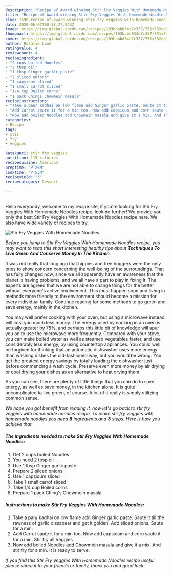 ```yaml
---
description: "Recipe of Award-winning Stir Fry Veggies With Homemade Noodles"
title: "Recipe of Award-winning Stir Fry Veggies With Homemade Noodles"
slug: 1590-recipe-of-award-winning-stir-fry-veggies-with-homemade-noodles
date: 2020-06-07T00:58:27.943Z
image: https://img-global.cpcdn.com/recipes/103babb034d7c337/751x532cq70/stir-fry-veggies-with-homemade-noodles-recipe-main-photo.jpg
thumbnail: https://img-global.cpcdn.com/recipes/103babb034d7c337/751x532cq70/stir-fry-veggies-with-homemade-noodles-recipe-main-photo.jpg
cover: https://img-global.cpcdn.com/recipes/103babb034d7c337/751x532cq70/stir-fry-veggies-with-homemade-noodles-recipe-main-photo.jpg
author: Rosalie Lowe
ratingvalue: 4
reviewcount: 4
recipeingredient:
- "2 cups boiled Noodles"
- "2 tbsp oil"
- "1 tbsp Ginger garlic paste"
- "2 sliced onions"
- "1 capsicum sliced"
- "1 small carrot sliced"
- "1/4 cup Boiled corns"
- "1 pack Chings Chowmein masala"
recipeinstructions:
- "Take a pan/ kadhai on low flame add Ginger garlic paste. Saute it till the rawness of garlic dissapear and get it golden. Add sliced onions. Saute for a min."
- "Add Carrot saute it for a min too. Now add capsicum and corn saute it for a min. Stir fry all Veggies."
- "Now add boiled Noodles add Chowmein masala and give it a mix. And stir fry for a min. It is ready to serve."
categories:
- Recipe
tags:
- stir
- fry
- veggies

katakunci: stir fry veggies 
nutrition: 115 calories
recipecuisine: American
preptime: "PT26M"
cooktime: "PT53M"
recipeyield: "3"
recipecategory: Dessert

---
```

<br>
Hello everybody, welcome to my recipe site, if you're looking for Stir Fry Veggies With Homemade Noodles recipe, look no further! We provide you only the best Stir Fry Veggies With Homemade Noodles recipe here. We also have wide variety of recipes to try.
<br>


![Stir Fry Veggies With Homemade Noodles](https://img-global.cpcdn.com/recipes/103babb034d7c337/751x532cq70/stir-fry-veggies-with-homemade-noodles-recipe-main-photo.jpg)

<i>Before you jump to Stir Fry Veggies With Homemade Noodles recipe, you may want to read this short interesting healthy tips about 
<strong>Techniques To Live Green And Conserve Money In The Kitchen</strong>.</i>
</br>

It was not really that long ago that hippies and tree huggers were the only ones to show concern concerning the well-being of the surroundings. That has fully changed now, since we all apparently have an awareness that the planet is having problems, and we all have a part to play in fixing it. The experts are agreed that we are not able to change things for the better without everyone's active involvement. This must happen soon and living in methods more friendly to the environment should become a mission for every individual family. Continue reading for some methods to go green and save energy, mainly in the kitchen.

You may well prefer cooking with your oven, but using a microwave instead will cost you much less money. The energy used by cooking in an oven is actually greater by 75%, and perhaps this little bit of knowledge will spur you on to use the microwave more frequently. Compared with your stove, you can make boiled water as well as steamed vegetables faster, and use considerably less energy, by using countertop appliances. You could well be forgiven for thinking that an automatic dishwasher uses more energy than washing dishes the old-fashioned way, but you would be wrong. You get the greatest energy savings by totally loading the dishwasher just before commencing a wash cycle. Preserve even more money by air drying or cool drying your dishes as an alternative to heat drying them.

As you can see, there are plenty of little things that you can do to save energy, as well as save money, in the kitchen alone. It is quite uncomplicated to live green, of course. A lot of it really is simply utilizing common sense.


<i>We hope you got benefit from reading it, now let's go back to stir fry veggies with homemade noodles recipe. To make stir fry veggies with homemade noodles you need <strong>8</strong> ingredients and <strong>3</strong> steps. Here is how you achieve that.
</i>

##### The ingredients needed to make Stir Fry Veggies With Homemade Noodles:

1. Get 2 cups boiled Noodles
1. You need 2 tbsp oil
1. Use 1 tbsp Ginger garlic paste
1. Prepare 2 sliced onions
1. Use 1 capsicum sliced
1. Take 1 small carrot sliced
1. Take 1/4 cup Boiled corns
1. Prepare 1 pack Ching&#39;s Chowmein masala


##### Instructions to make Stir Fry Veggies With Homemade Noodles:

1. Take a pan/ kadhai on low flame add Ginger garlic paste. Saute it till the rawness of garlic dissapear and get it golden. Add sliced onions. Saute for a min.
1. Add Carrot saute it for a min too. Now add capsicum and corn saute it for a min. Stir fry all Veggies.
1. Now add boiled Noodles add Chowmein masala and give it a mix. And stir fry for a min. It is ready to serve.


<i>If you find this Stir Fry Veggies With Homemade Noodles recipe useful please share it to your friends or family, thank you and good luck.</i>
